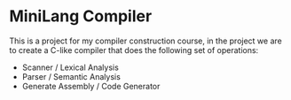 # MiniLang Compiler

This is a project for my compiler construction course, in the project we are to create a C-like compiler that does the following set of operations:
- Scanner / Lexical Analysis
- Parser / Semantic Analysis
- Generate Assembly / Code Generator
